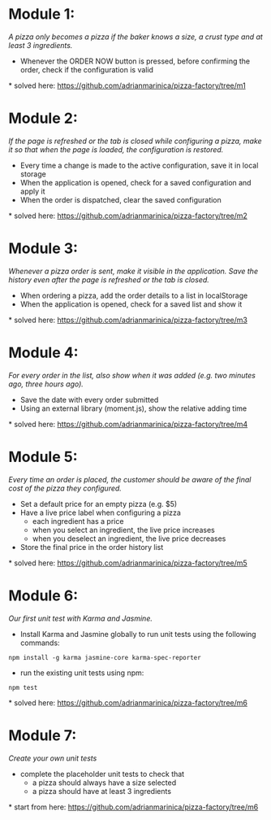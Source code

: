 # Module 1:
*A pizza only becomes a pizza if the baker knows a size, a crust type and at least 3 ingredients.*
* Whenever the ORDER NOW button is pressed, before confirming the order, check if the configuration is valid

\* solved here: https://github.com/adrianmarinica/pizza-factory/tree/m1
# Module 2:
*If the page is refreshed or the tab is closed while configuring a pizza, make it so that when the page is loaded, the configuration is restored.*

* Every time a change is made to the active configuration, save it in local storage
* When the application is opened, check for a saved configuration and apply it
* When the order is dispatched, clear the saved configuration

\* solved here: https://github.com/adrianmarinica/pizza-factory/tree/m2
# Module 3:
*Whenever a pizza order is sent, make it visible in the application. Save the history even after the page is refreshed or the tab is closed.*

* When ordering a pizza, add the order details to a list in localStorage
* When the application is opened, check for a saved list and show it

\* solved here: https://github.com/adrianmarinica/pizza-factory/tree/m3
# Module 4:
*For every order in the list, also show when it was added (e.g. two minutes ago, three hours ago).*

* Save the date with every order submitted
* Using an external library (moment.js), show the relative adding time

\* solved here: https://github.com/adrianmarinica/pizza-factory/tree/m4
# Module 5:
*Every time an order is placed, the customer should be aware of the final cost of the pizza they configured.*

+ Set a default price for an empty pizza (e.g. $5)
+ Have a live price label when configuring a pizza
   - each ingredient has a price
   - when you select an ingredient, the live price increases
   - when you deselect an ingredient, the live price decreases
+ Store the final price in the order history list

\* solved here: https://github.com/adrianmarinica/pizza-factory/tree/m5
# Module 6:
*Our first unit test with Karma and Jasmine.*

+ Install Karma and Jasmine globally to run unit tests using the following commands:
```
npm install -g karma jasmine-core karma-spec-reporter
```
+ run the existing unit tests using npm:
```
npm test
```
\* solved here: https://github.com/adrianmarinica/pizza-factory/tree/m6
# Module 7:
*Create your own unit tests*

+ complete the placeholder unit tests to check that
   - a pizza should always have a size selected
   - a pizza should have at least 3 ingredients
   
\* start from here: https://github.com/adrianmarinica/pizza-factory/tree/m6

